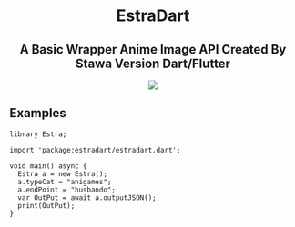 <h1 align="center">
    EstraDart
</h1>

<h2 align="center">
    A Basic Wrapper Anime Image API Created By Stawa Version Dart/Flutter
</h2>
<p align="center">
<a href="https://stawa.gitbook.io/estraapi-documentation/"><img src ="https://img.shields.io/badge/Estra--API-Documentation-brightgreen?style=for-the-badge"></a>
</p>

## Examples

```
library Estra;

import 'package:estradart/estradart.dart';

void main() async {
  Estra a = new Estra();
  a.typeCat = "anigames";
  a.endPoint = "husbando";
  var OutPut = await a.outputJSON();
  print(OutPut);
}

```
